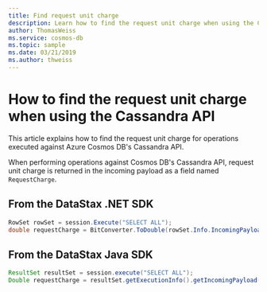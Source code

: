 ```yaml
---
title: Find request unit charge
description: Learn how to find the request unit charge when using the Cassandra API
author: ThomasWeiss
ms.service: cosmos-db
ms.topic: sample
ms.date: 03/21/2019
ms.author: thweiss
---
```


# How to find the request unit charge when using the Cassandra API

This article explains how to find the request unit charge for operations executed against Azure Cosmos DB's Cassandra API.

When performing operations against Cosmos DB's Cassandra API, request unit charge is returned in the incoming payload as a field named `RequestCharge`.

## From the DataStax .NET SDK

```csharp
RowSet rowSet = session.Execute("SELECT ALL");
double requestCharge = BitConverter.ToDouble(rowSet.Info.IncomingPayload["RequestCharge"], 0);
```

## From the DataStax Java SDK

```java
ResultSet resultSet = session.execute("SELECT ALL");
Double requestCharge = resultSet.getExecutionInfo().getIncomingPayload().get("RequestCharge").getDouble();
```